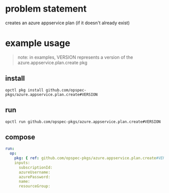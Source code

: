 # problem statement
creates an azure appservice plan (if it doesn't already exist)

# example usage

> note: in examples, VERSION represents a version of the azure.appservice.plan.create pkg

## install

```shell
opctl pkg install github.com/opspec-pkgs/azure.appservice.plan.create#VERSION
```

## run

```
opctl run github.com/opspec-pkgs/azure.appservice.plan.create#VERSION
```

## compose

```yaml
run:
  op:
    pkg: { ref: github.com/opspec-pkgs/azure.appservice.plan.create#VERSION }
    inputs: 
      subscriptionId:
      azureUsername:
      azurePassword:
      name:
      resourceGroup:
```
